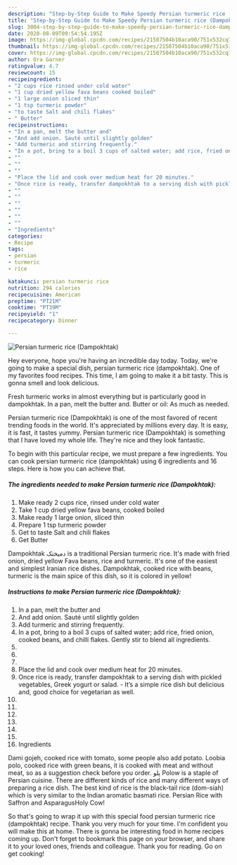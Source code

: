 ```yaml
---
description: "Step-by-Step Guide to Make Speedy Persian turmeric rice (Dampokhtak)"
title: "Step-by-Step Guide to Make Speedy Persian turmeric rice (Dampokhtak)"
slug: 3004-step-by-step-guide-to-make-speedy-persian-turmeric-rice-dampokhtak
date: 2020-08-09T09:54:54.195Z
image: https://img-global.cpcdn.com/recipes/21507504b10aca90/751x532cq70/persian-turmeric-rice-dampokhtak-recipe-main-photo.jpg
thumbnail: https://img-global.cpcdn.com/recipes/21507504b10aca90/751x532cq70/persian-turmeric-rice-dampokhtak-recipe-main-photo.jpg
cover: https://img-global.cpcdn.com/recipes/21507504b10aca90/751x532cq70/persian-turmeric-rice-dampokhtak-recipe-main-photo.jpg
author: Ora Garner
ratingvalue: 4.7
reviewcount: 15
recipeingredient:
- "2 cups rice rinsed under cold water"
- "1 cup dried yellow fava beans cooked boiled"
- "1 large onion sliced thin"
- "1 tsp turmeric powder"
- "to taste Salt and chili flakes"
- " Butter"
recipeinstructions:
- "In a pan, melt the butter and"
- "And add onion. Sauté until slightly golden"
- "Add turmeric and stirring frequently."
- "In a pot, bring to a boil 3 cups of salted water; add rice, fried onion, cooked beans, and chilli flakes. Gently stir to blend all ingredients."
- ""
- ""
- ""
- "Place the lid and cook over medium heat for 20 minutes."
- "Once rice is ready, transfer dampokhtak to a serving dish with pickled vegetables, Greek yogurt or salad. It’s a simple rice dish but delicious and, good choice for vegetarian as well."
- ""
- ""
- ""
- ""
- ""
- ""
- "Ingredients"
categories:
- Recipe
tags:
- persian
- turmeric
- rice

katakunci: persian turmeric rice 
nutrition: 294 calories
recipecuisine: American
preptime: "PT21M"
cooktime: "PT39M"
recipeyield: "1"
recipecategory: Dinner

---
```



![Persian turmeric rice (Dampokhtak)](https://img-global.cpcdn.com/recipes/21507504b10aca90/751x532cq70/persian-turmeric-rice-dampokhtak-recipe-main-photo.jpg)

Hey everyone, hope you're having an incredible day today. Today, we're going to make a special dish, persian turmeric rice (dampokhtak). One of my favorites food recipes. This time, I am going to make it a bit tasty. This is gonna smell and look delicious.

Fresh turmeric works in almost everything but is particularly good in dampokhtak. In a pan, melt the butter and. Butter or oil: As much as needed.

Persian turmeric rice (Dampokhtak) is one of the most favored of recent trending foods in the world. It's appreciated by millions every day. It is easy, it is fast, it tastes yummy. Persian turmeric rice (Dampokhtak) is something that I have loved my whole life. They're nice and they look fantastic.


To begin with this particular recipe, we must prepare a few ingredients. You can cook persian turmeric rice (dampokhtak) using 6 ingredients and 16 steps. Here is how you can achieve that.

<!--inarticleads1-->

##### The ingredients needed to make Persian turmeric rice (Dampokhtak):

1. Make ready 2 cups rice, rinsed under cold water
1. Take 1 cup dried yellow fava beans, cooked boiled
1. Make ready 1 large onion, sliced thin
1. Prepare 1 tsp turmeric powder
1. Get to taste Salt and chili flakes
1. Get  Butter


Dampokhtak دمیختک is a traditional Persian turmeric rice. It&#39;s made with fried onion, dried yellow Fava beans, rice and turmeric. It&#39;s one of the easiest and simplest Iranian rice dishes. Dampokhtak, cooked rice with beans, turmeric is the main spice of this dish, so it is colored in yellow! 

<!--inarticleads2-->

##### Instructions to make Persian turmeric rice (Dampokhtak):

1. In a pan, melt the butter and
1. And add onion. Sauté until slightly golden
1. Add turmeric and stirring frequently.
1. In a pot, bring to a boil 3 cups of salted water; add rice, fried onion, cooked beans, and chilli flakes. Gently stir to blend all ingredients.
1. 
1. 
1. 
1. Place the lid and cook over medium heat for 20 minutes.
1. Once rice is ready, transfer dampokhtak to a serving dish with pickled vegetables, Greek yogurt or salad. - It’s a simple rice dish but delicious and, good choice for vegetarian as well.
1. 
1. 
1. 
1. 
1. 
1. 
1. Ingredients


Dami gojeh, cooked rice with tomato, some people also add potato. Loobia polo, cooked rice with green beans, it is cooked with meat and without meat, so as a suggestion check before you order. پلو Polow is a staple of Persian cuisine. There are different kinds of rice and many different ways of preparing a rice dish. The best kind of rice is the black-tail rice (dom-siah) which is very similar to the Indian aromatic basmati rice. Persian Rice with Saffron and AsparagusHoly Cow! 

So that's going to wrap it up with this special food persian turmeric rice (dampokhtak) recipe. Thank you very much for your time. I'm confident you will make this at home. There is gonna be interesting food in home recipes coming up. Don't forget to bookmark this page on your browser, and share it to your loved ones, friends and colleague. Thank you for reading. Go on get cooking!
